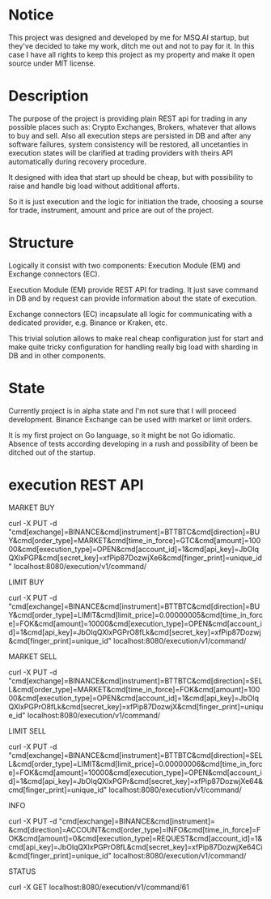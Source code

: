 # Notice

This project was designed and developed by me for MSQ.AI startup, but they've decided to take my work, ditch me out and not to pay for it. In this case I have all rights to keep this project as my property and make it open source under MIT license.

# Description

The purpose of the project is providing plain REST api for trading in any possible places such as: Crypto Exchanges, Brokers, whatever that allows to buy and sell. Also all execution steps are persisted in DB and after any software failures, system consistency will be restored, all uncetanties in execution states will be clarified at trading providers with theirs API automatically during recovery procedure.

It designed with idea that start up should be cheap, but with possibility to raise and handle big load without additional afforts. 

So it is just execution and the logic for initiation the trade, choosing a sourse for trade, instrument, amount and price are out of the project.

# Structure

Logically it consist with two components: Execution Module (EM) and Exchange connectors (EC).

Execution Module (EM) provide REST API for trading. It just save command in DB and by request can provide information about the state of execution.

Exchange connectors (EC) incapsulate all logic for communicating with a dedicated provider, e.g. Binance or Kraken, etc.

This trivial solution allows to make real cheap configuration just for start and make quite tricky configuration for handling really big load with sharding in DB and in other components.

# State

Currently project is in alpha state and I'm not sure that I will proceed development. 
Binance Exchange can be used with market or limit orders.

It is my first project on Go language, so it might be not Go idiomatic.
Absence of tests according developing in a rush and possibility of been be ditched out of the startup.


# execution REST API


MARKET BUY 

curl -X PUT -d "cmd[exchange]=BINANCE&cmd[instrument]=BTTBTC&cmd[direction]=BUY&cmd[order_type]=MARKET&cmd[time_in_force]=GTC&cmd[amount]=10000&cmd[execution_type]=OPEN&cmd[account_id]=1&cmd[api_key]=JbOlqQXlxPGP&cmd[secret_key]=xfPip87DozwjXe6&cmd[finger_print]=unique_id" localhost:8080/execution/v1/command/


LIMIT BUY 

curl -X PUT -d "cmd[exchange]=BINANCE&cmd[instrument]=BTTBTC&cmd[direction]=BUY&cmd[order_type]=LIMIT&cmd[limit_price]=0.00000005&cmd[time_in_force]=FOK&cmd[amount]=10000&cmd[execution_type]=OPEN&cmd[account_id]=1&cmd[api_key]=JbOlqQXlxPGPrO8fLk&cmd[secret_key]=xfPip87Dozwj&cmd[finger_print]=unique_id" localhost:8080/execution/v1/command/


MARKET SELL

curl -X PUT -d "cmd[exchange]=BINANCE&cmd[instrument]=BTTBTC&cmd[direction]=SELL&cmd[order_type]=MARKET&cmd[time_in_force]=FOK&cmd[amount]=10000&cmd[execution_type]=OPEN&cmd[account_id]=1&cmd[api_key]=JbOlqQXlxPGPrO8fLk&cmd[secret_key]=xfPip87DozwjX&cmd[finger_print]=unique_id" localhost:8080/execution/v1/command/


LIMIT SELL

curl -X PUT -d "cmd[exchange]=BINANCE&cmd[instrument]=BTTBTC&cmd[direction]=SELL&cmd[order_type]=LIMIT&cmd[limit_price]=0.00000006&cmd[time_in_force]=FOK&cmd[amount]=10000&cmd[execution_type]=OPEN&cmd[account_id]=1&cmd[api_key]=JbOlqQXlxPGPr&cmd[secret_key]=xfPip87DozwjXe64&cmd[finger_print]=unique_id" localhost:8080/execution/v1/command/


INFO

curl -X PUT -d "cmd[exchange]=BINANCE&cmd[instrument]= &cmd[direction]=ACCOUNT&cmd[order_type]=INFO&cmd[time_in_force]=FOK&cmd[amount]=0&cmd[execution_type]=REQUEST&cmd[account_id]=1&cmd[api_key]=JbOlqQXlxPGPrO8fL&cmd[secret_key]=xfPip87DozwjXe64Ci&cmd[finger_print]=unique_id" localhost:8080/execution/v1/command/


STATUS

curl -X GET localhost:8080/execution/v1/command/61

